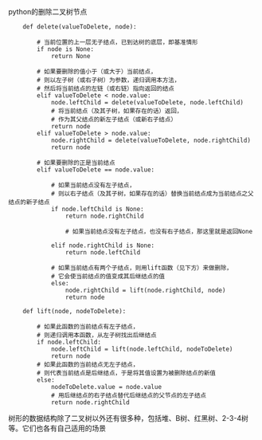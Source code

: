 python的删除二叉树节点

		def delete(valueToDelete, node):
		
		    # 当前位置的上一层无子结点，已到达树的底层，即基准情形
		    if node is None:
		        return None
		
		    # 如果要删除的值小于（或大于）当前结点，
		    # 则以左子树（或右子树）为参数，递归调用本方法，
		    # 然后将当前结点的左链（或右链）指向返回的结点
		    elif valueToDelete < node.value:
		        node.leftChild = delete(valueToDelete, node.leftChild)
		        # 将当前结点（及其子树，如果存在的话）返回，
		        # 作为其父结点的新左子结点（或新右子结点）
		        return node
		    elif valueToDelete > node.value:
		        node.rightChild = delete(valueToDelete, node.rightChild)
		        return node
		
		    # 如果要删除的正是当前结点
		    elif valueToDelete == node.value:
		
		        # 如果当前结点没有左子结点，
		        # 则以右子结点（及其子树，如果存在的话）替换当前结点成为当前结点之父结点的新子结点
		        if node.leftChild is None:
		            return node.rightChild
		
		            # 如果当前结点没有左子结点，也没有右子结点，那这里就是返回None
		
		        elif node.rightChild is None:
		            return node.leftChild
		
		        # 如果当前结点有两个子结点，则用lift函数（见下方）来做删除，
		        # 它会使当前结点的值变成其后继结点的值
		        else:
		            node.rightChild = lift(node.rightChild, node)
		            return node
		
		def lift(node, nodeToDelete):
		
		    # 如果此函数的当前结点有左子结点，
		    # 则递归调用本函数，从左子树找出后继结点
		    if node.leftChild:
		        node.leftChild = lift(node.leftChild, nodeToDelete)
		        return node
		    # 如果此函数的当前结点无左子结点，
		    # 则代表当前结点是后继结点，于是将其值设置为被删除结点的新值
		    else:
		        nodeToDelete.value = node.value
		        # 用后继结点的右子结点替代后继结点的父节点的左子结点
		        return node.rightChild
		        
		        
树形的数据结构除了二叉树以外还有很多种，包括堆、B树、红黑树、2-3-4树等。它们也各有自己适用的场景		        
